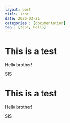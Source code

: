 ```yaml
---
layout: post
title: Test
date: 2025-03-21
categories : [documentation]
tag : [test, hello]
---
```


# This is a test
Hello brother!

SIS
# This is a test
Hello brother!

SIS